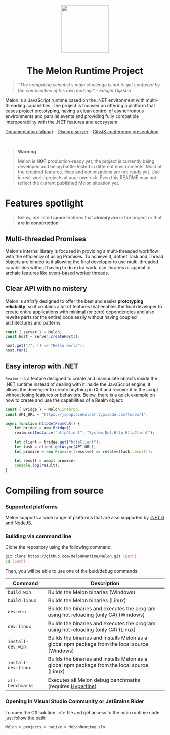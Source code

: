 <div align="center">
    <img align="center" src="https://i.imgur.com/w2aYNRW.png" width="150">
    <h1>The Melon Runtime Project</h1>
</div>

> *“The computing scientist’s main challenge is not to get confused by the complexities of his own making.” - Edsger Dijkstra*

Melon is a JavaScript runtime based on the .NET environment with multi-threading capabilities. The project is focused on offering a platform that eases project prototyping, having a clean control of asynchronous environments and parallel events and providing fully compatible interoperability with the .NET features and ecosystem.

[Documentation (alpha)](https://melon-docs.vercel.app/docs/intro) - [Discord server](https://discord.gg/wDJDT9Yq7C) - [CityJS conference presentation](https://youtu.be/lD39kjrXRvo?t=18715)

<br>

> **Warning**
>
> Melon is **NOT** production-ready yet, the project is currently being developed and being battle-tested in different environments. Most of the required features, fixes and optimizations are not ready yet. Use in real-world projects at your own risk.
> Even this README may not reflect the current published Melon situation yet.

# Features spotlight

> Below, are listed **some** features that **already are** in the project or that **are in construction**

## Multi-threaded Promises

Melon's internal library is focused in providing a multi-threaded workflow with the efficiency of using Promises. To achieve it, dotnet Task and Thread objects are binded to it allowing the final developer to use multi-threaded capabilities without having to do extra work, use libraries or appeal to archaic features like event-based worker threads.

## Clear API with no mistery

Melon is *strictly* designed to offer the best and easier **prototyping reliability**, so it contains a lot of features that enables the final developer to create entire applications with minimal (or zero) dependencies and also rewrite parts (or the entire) code easily without having coupled architectures and patterns.

```typescript
const { server } = Melon;
const host = server.createHost();

host.get("/", () => "Hello world");
host.run();
```

## Easy interop with .NET

`Realm()` is a feature designed to create and manipulate objects inside the .NET runtime instead of dealing with it inside the JavaScript engine, it allows the developer to create anything in CLR and recover it in the script without losing features or behaviors. Below, there is a quick example on how to create and use the capabilities of a Realm object:

```typescript
const { Bridge } = Melon.interop;
const API_URL = "https://jsonplaceholder.typicode.com/todos/1";

async function httpGetFromCLR() {
    let bridge = new Bridge();
    realm.setInstance("httpClient", "System.Net.Http:HttpClient");

    let client = bridge.get("httpClient");
    let task = client.getAsync(API_URL);
    let promise = new Promise((resolve) => resolve(task.result));

    let result = await promise;
    console.log(result);
}
```

# Compiling from source

### Supported platforms

Melon supports a wide range of platforms that are also supported by [.NET 6](https://github.com/dotnet/core/blob/main/release-notes/6.0/supported-os.md) and [NodeJS](https://github.com/nodejs/node/blob/main/BUILDING.md#supported-platforms).

### Building via command line

Clone the repository using the following command:

```bash
git clone https://github.com/MelonRuntime/Melon.git [path]
cd [path]
```

Then, you will be able to use one of the buid/debug commands:

| Command | Description |
| ------- | ----------- |
| `build:win` | Builds the Melon binaries (Windows) |
| `build:linux` | Builds the Melon binaries (Linux) |
| `dev:win` | Builds the binaries and executes the program using hot reloading (only C#) (Windows) |
| `dev:linux` | Builds the binaries and executes the program using hot reloading (only C#) (Linux) |
| `install-dev:win` | Builds the binaries and installs Melon as a global npm package from the local source (Windows) |
| `install-dev:linux` | Builds the binaries and installs Melon as a global npm package from the local source (Linux) |
| `all-benchmarks` | Executes all Melon debug benchmarks (requires [Hyperfine](https://github.com/sharkdp/hyperfine)) |

### Opening in Visual Studio Community or JetBrains Rider

To open the C# solution `.sln` file and get access to the main runtime code just follow the path:

```
Melon > projects > native > MelonRuntime.sln
```
